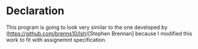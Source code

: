 # Declaration
This program is going to look very similar to the one developed by (https://github.com/brenns10/lsh)[Stephen Brennan] because I modified this work to fit with assignemnt specification.
